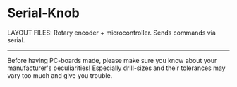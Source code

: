 
Serial-Knob
===========

LAYOUT FILES: Rotary encoder + microcontroller. Sends commands via serial.


---

Before having PC-boards made, please make sure you know about your manufacturer's peculiarities!
Especially drill-sizes and their tolerances may vary too much and give you trouble.

